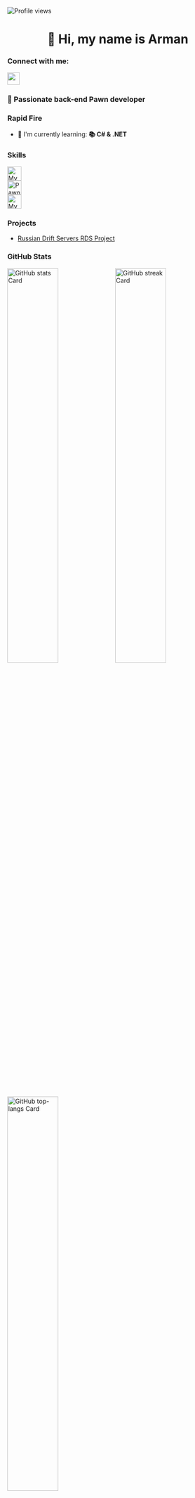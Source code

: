 ![Profile views](https://komarev.com/ghpvc/?username=arman228228&label=Profile%20views&color=0e75b6&style=flat)

<div id="toc">
  <ul align="center" style="list-style: none">
    <summary>
      <h1>
        👋 Hi, my name is Arman
      </h1>
    </summary>
  </ul>
</div>

**<h3 align="left">Connect with me:</h3>** 
<p align="left"><a href="https://github.com/arman228228" target="_blank"><img src="https://img.shields.io/badge/GitHub-100000?style=for-the-badge&logo=github&logoColor=white" height="28" style="margin-right: 4px"></a></p>

 **<h3 align="left">🚀 Passionate back-end Pawn developer</h3>**

**<h3 align="left">Rapid Fire</h3>**

- 🌱 I'm currently learning: **📚 C# & .NET**

 **<h3 align="left">Skills</h3>**

<div style="display: flex; flex-wrap: wrap; gap: 4px; justify-content: left;">
  <img src="https://img.shields.io/badge/c-%2300599C.svg?style=for-the-badge&logo=c&logoColor=white" height="32" alt="MySQL" style="margin-right: 4px">
</div>

<div style="display: flex; flex-wrap: wrap; gap: 4px; justify-content: left;">
  <img src="https://img.shields.io/badge/Pawn-8A2BE2?logoColor=white" height="32" alt="Pawn">
</div>

<div style="display: flex; flex-wrap: wrap; gap: 4px; justify-content: left;">
  <img src="https://img.shields.io/badge/MySQL-4479A1?logo=mysql&logoColor=white" height="32" alt="MySQL" style="margin-right: 4px">
</div>

### Projects

- [Russian Drift Servers RDS Project](https://github.com/arman228228/Russian-Drift-Servers-RDS-Project)

 **<h3 align="left">GitHub Stats</h3>**

<p align="left">
  <img width="48%" src="https://github-readme-stats.vercel.app/api?username=arman228228&theme=react&hide_title=false&hide_rank=false&show_icons=false&include_all_commits=false&count_private=true&line_height=23" alt="GitHub stats Card" />
  <img width="48%" src="https://streak-stats.demolab.com/?user=arman228228&theme=react&hide_border=false&date_format=M+j%5B%2C+Y%5D&mode=daily&hide_total_contributions=false&hide_current_streak=false&hide_longest_streak=false&card_height=200" alt="GitHub streak Card" />
</p>

<p align="left">
  <img width="48%" src="https://github-readme-stats.vercel.app/api/top-langs?username=arman228228&theme=react&hide_title=false&layout=compact&langs_count=6&hide_progress=false&card_width=400" alt="GitHub top-langs Card" />
</p>

